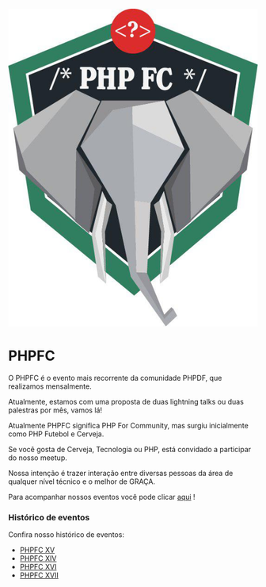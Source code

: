 ![GitHub Logo](./assets/logo/logo.jpg )

# PHPFC

O PHPFC é o evento mais recorrente da comunidade PHPDF, que realizamos mensalmente. 

Atualmente, estamos com uma proposta de duas lightning talks ou duas palestras por mês, vamos lá!

Atualmente PHPFC significa PHP For Community, mas surgiu inicialmente como PHP Futebol e Cerveja.

Se você gosta de Cerveja, Tecnologia ou PHP, está convidado a participar do nosso meetup.  

Nossa intenção é trazer interação entre diversas pessoas da área de qualquer nível técnico e o melhor de GRAÇA.

Para acompanhar nossos eventos você pode clicar [aqui](https://www.meetup.com/pt-BR/php-df/) !

### Histórico de eventos

Confira nosso histórico de eventos:
* [PHPFC XV](./2017/XV/Readme.md)
* [PHPFC XIV](./2017/XIV/Readme.md)
* [PHPFC XVI](./2017/XVI/Readme.md)
* [PHPFC XVII](./2017/XVII/Readme.md)
